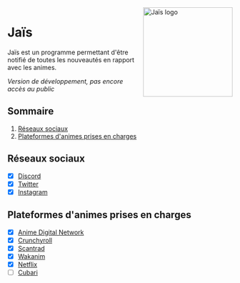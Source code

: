 <img align="right" src="https://ziedelth.fr/images/jais.jpg" height="200" width="200" alt="Jaïs logo">

# Jaïs

Jaïs est un programme permettant d'être notifié de toutes les nouveautés en rapport avec les animes.

_Version de développement, pas encore accès au public_

## Sommaire

1. [Réseaux sociaux](#réseaux-sociaux)
2. [Plateformes d'animes prises en charges](#plateformes-danimes-prises-en-charges)

## Réseaux sociaux

- [x] [Discord](https://discord.com/)
- [x] [Twitter](https://twitter.com/Jaiss___)
- [x] [Instagram](https://www.instagram.com/jais_zie/)

## Plateformes d'animes prises en charges

- [x] [Anime Digital Network](https://animedigitalnetwork.fr/)
- [x] [Crunchyroll](https://www.crunchyroll.com/)
- [x] [Scantrad](https://scantrad.net/)
- [x] [Wakanim](https://www.wakanim.tv/)
- [x] [Netflix](https://www.netflix.com/)
- [ ] [Cubari](https://cubari.moe/)
